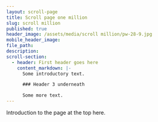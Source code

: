 ```yaml
---
layout: scroll-page
title: Scroll page one million
slug: scroll million
published: true
header_image: /assets/media/scroll million/pw-28-9.jpg
mobile_header_image:
file_path:
description:
scroll-section:
  - header: First header goes here
    content_markdown: |-
      Some introductory text.

      ### Header 3 underneath

      Some more text.
---
```


Introduction to the page at the top here.

